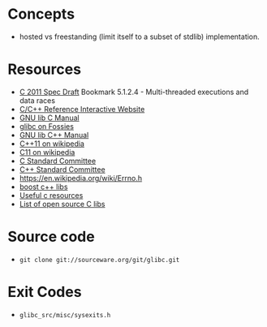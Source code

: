 # Concepts
- hosted vs freestanding (limit itself to a subset of stdlib) implementation.

# Resources
- [C 2011 Spec Draft](http://www.open-std.org/jtc1/sc22/wg14/www/docs/n1570.pdf) Bookmark 5.1.2.4 - Multi-threaded executions and data races
- [C/C++ Reference Interactive Website](http://en.cppreference.com/w/)
- [GNU lib C Manual](https://www.gnu.org/software/libc/manual)
- [glibc on Fossies](https://fossies.org/dox/glibc-2.23/index.html)
- [GNU lib C++ Manual](https://gcc.gnu.org/onlinedocs/libstdc++/manual/)
- [C++11 on wikipedia](https://en.wikipedia.org/wiki/C++11)
- [C11 on wikipedia](https://en.wikipedia.org/wiki/C11_(C_standard_revision))
- [C Standard Committee](http://www.open-std.org/jtc1/sc22/wg14/)
- [C++ Standard Committee](http://www.open-std.org/jtc1/sc22/wg21/)
- https://en.wikipedia.org/wiki/Errno.h
- [boost c++ libs](http://www.boost.org/)
- [Useful c resources](http://en.cppreference.com/w/c/links)
- [List of open source C libs](http://en.cppreference.com/w/c/links/libs)

# Source code
- `git clone git://sourceware.org/git/glibc.git`

# Exit Codes
- `glibc_src/misc/sysexits.h`
